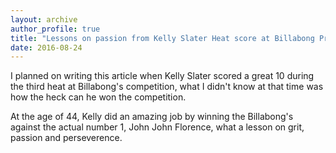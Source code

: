 ```yaml
---
layout: archive
author_profile: true
title: "Lessons on passion from Kelly Slater Heat score at Billabong Pro Tahiti"
date: 2016-08-24
---
```

<p>I planned on writing this article when Kelly Slater scored a great 10 during the third heat at Billabong's competition, what I didn't know at that time was how the heck can he won the competition.</p>

<p>At the age of 44, Kelly did an amazing job by winning the Billabong's against the actual number 1, John John Florence, what a lesson on grit, passion and perseverence.